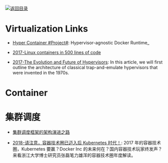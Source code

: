 [![返回目录](https://user-images.githubusercontent.com/5803001/38079637-ff0abcf0-3371-11e8-9b76-ad651620afc7.jpg)](https://github.com/wxyyxc1992/Awesome-Links)

# Virtualization Links

* [Hyper Container #Project#](https://hypercontainer.io/): Hypervisor-agnostic Docker Runtime\_

* [2017-Linux containers in 500 lines of code](https://blog.lizzie.io/linux-containers-in-500-loc.html)

- [2017-The Evolution and Future of Hypervisors](https://parg.co/UV7): In this article, we will first outline the architecture of classical trap-and-emulate hypervisors that were invented in the 1970s.

# Container

# 集群调度

* [集群调度框架的架构演进之路](http://dockone.io/article/1113)

* [2018-请注意，容器技术圈已迈入后 Kubernetes 时代！](https://mp.weixin.qq.com/s/0gwRcMdORZcor5rP4Fr7Jw): 2017 年的容器技术圈，Kubernetes 要赢？Docker Inc 的未来何在？国内容器技术玩家终发声？来看浙江大学博士研究员张磊笔力雄浑的容器技术圈年度解读。
